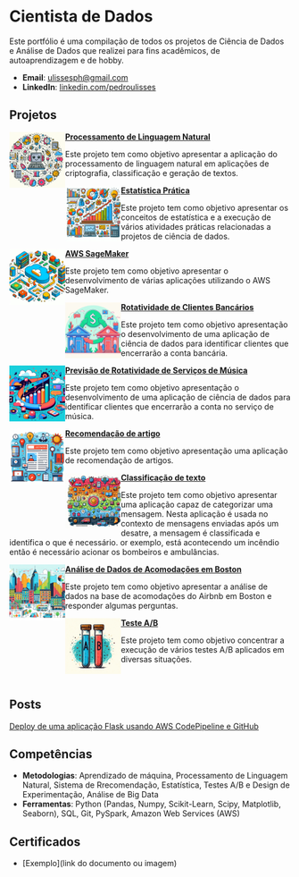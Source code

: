 # Cientista de Dados

Este portfólio é uma compilação de todos os projetos de Ciência de Dados e Análise de Dados que realizei para fins acadêmicos, de autoaprendizagem e de hobby.

- **Email**: [ulissesph@gmail.com](ulissesph@gmail.com)
- **LinkedIn**: [linkedin.com/pedroulisses](https://www.linkedin.com/in/pedroulisses/)


## Projetos

<img align="left" width="100" height="100" src="assets\img\projects\pln.jpg"> **[Processamento de Linguagem Natural](https://github.com/ordepzero/natural_language_processing_udemy)**

Este projeto tem como objetivo apresentar a aplicação do processamento de linguagem natural em aplicações de criptografia, classificação e geração de textos.



<img align="left" width="100" height="100" src="assets\img\projects\estatistica_pratica.jpg"> **[Estatística Prática](https://github.com/ordepzero/estatistica_pratica)**

Este projeto tem como objetivo apresentar os conceitos de estatística e a execução de vários atividades práticas relacionadas a projetos de ciência de dados.



<img align="left" width="100" height="100" src="assets\img\projects\cloud_arq.jpg"> **[AWS SageMaker](https://github.com/ordepzero/aws_machine_learning)**
 
Este projeto tem como objetivo apresentar o desenvolvimento de várias aplicações utilizando o AWS SageMaker.



<img align="left" width="100" height="100" src="assets\img\projects\bank_churn.jpg"> **[Rotatividade de Clientes Bancários](https://github.com/ordepzero/bank_churn_problem)**

Este projeto tem como objetivo apresentação o desenvolvimento de uma aplicação de ciência de dados para identificar clientes que encerrarão a conta bancária.



<img align="left" width="100" height="100" src="assets\img\projects\sparkfy.jpg"> **[Previsão de Rotatividade de Serviços de Música](https://github.com/ordepzero/sparkify)**

Este projeto tem como objetivo apresentação o desenvolvimento de uma aplicação de ciência de dados para identificar clientes que encerrarão a conta no serviço de música.



<img align="left" width="100" height="100" src="assets\img\projects\recomendacao_artigo.jpg"> **[Recomendação de artigo](https://github.com/ordepzero/recommendations_with_ibm)** 

Este projeto tem como objetivo apresentação uma aplicação de recomendação de artigos.



<img align="left" width="100" height="100" src="assets\img\projects\disaster_response.jpg"> **[Classificação de texto](https://github.com/ordepzero/disaster_respnse_pipeline)**

Este projeto tem como objetivo apresentar uma aplicação capaz de categorizar uma mensagem. Nesta aplicação é usada no contexto de mensagens enviadas após um desatre, a mensagem é classificada e identifica o que é necessário. or exemplo, está acontecendo um incêndio então é necessário acionar os bombeiros e ambulâncias.



<img align="left" width="100" height="100" src="assets\img\projects\airbnb_boston.jpg"> **[Análise de Dados de Acomodações em Boston](https://github.com/ordepzero/airbnb_boston)** 

Este projeto tem como objetivo apresentar a análise de dados na base de acomodações do Airbnb em Boston e responder algumas perguntas.



<img align="left" width="100" height="100" src="assets\img\projects\teste_AB.jpg"> **[Teste A/B](https://github.com/ordepzero/Analyze_AB_test)** 

Este projeto tem como objetivo concentrar a execução de vários testes A/B aplicados em diversas situações.

<br />

## Posts

[Deploy de uma aplicação Flask usando AWS CodePipeline e GitHub](posts/deploy_codepipeline_github/README.md) 

## Competências

- **Metodologias**: Aprendizado de máquina, Processamento de Linguagem Natural, Sistema de Rrecomendação, Estatística, Testes A/B e Design de Experimentação, Análise de Big Data
- **Ferramentas**: Python (Pandas, Numpy, Scikit-Learn, Scipy, Matplotlib, Seaborn), SQL, Git, PySpark, Amazon Web Services (AWS)

## Certificados

- [Exemplo](link do documento ou imagem)